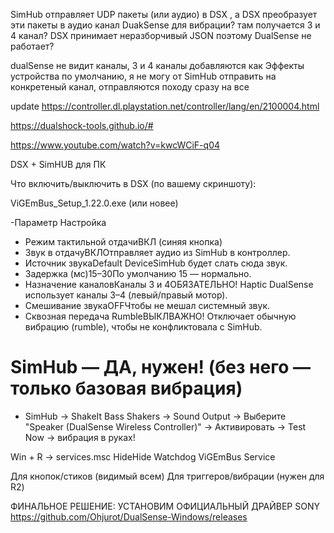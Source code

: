 SimHub отправляет UDP пакеты (или аудио) в DSX , а DSX преобразует эти пакеты в аудио канал DuakSense для вибрации?
там получается 3 и 4 канал? DSX принимает неразборчивый JSON поэтому DualSense не работает?

dualSense не видит каналы, 3 и 4 каналы добавляются как Эффекты устройства по умолчанию, 
я не могу от SimHub отправить на конкретеный канал, отправляются походу сразу на все


update
https://controller.dl.playstation.net/controller/lang/en/2100004.html


https://dualshock-tools.github.io/#

https://www.youtube.com/watch?v=kwcWCiF-q04


DSX + SimHUB для ПК


Что включить/выключить в DSX (по вашему скриншоту):

ViGEmBus_Setup_1.22.0.exe (или новее)

-Параметр Настройка
- Режим тактильной отдачиВКЛ (синяя кнопка)
- Звук в отдачуВКЛОтправляет аудио из SimHub в контроллер.
- Источник звукаDefault DeviceSimHub будет слать сюда звук.
- Задержка (мс)15–30По умолчанию 15 — нормально.
- Назначение каналовКаналы 3 и 4ОБЯЗАТЕЛЬНО! Haptic DualSense использует каналы 3–4 (левый/правый мотор).
- Смешивание звукаOFFЧтобы не мешал системный звук.
- Сквозная передача RumbleВЫКЛВАЖНО! Отключает обычную вибрацию (rumble), чтобы не конфликтовала с SimHub.


# SimHub — ДА, нужен! (без него — только базовая вибрация)
- SimHub → ShakeIt Bass Shakers → Sound Output
  → Выберите "Speaker (DualSense Wireless Controller)"
  → Активировать → Test Now → вибрация в руках!

Win + R → services.msc
HideHide Watchdog
ViGEmBus Service

Для кнопок/стиков (видимый всем)
Для триггеров/вибрации (нужен для R2)

ФИНАЛЬНОЕ РЕШЕНИЕ: УСТАНОВИМ ОФИЦИАЛЬНЫЙ ДРАЙВЕР SONY
https://github.com/Ohjurot/DualSense-Windows/releases
